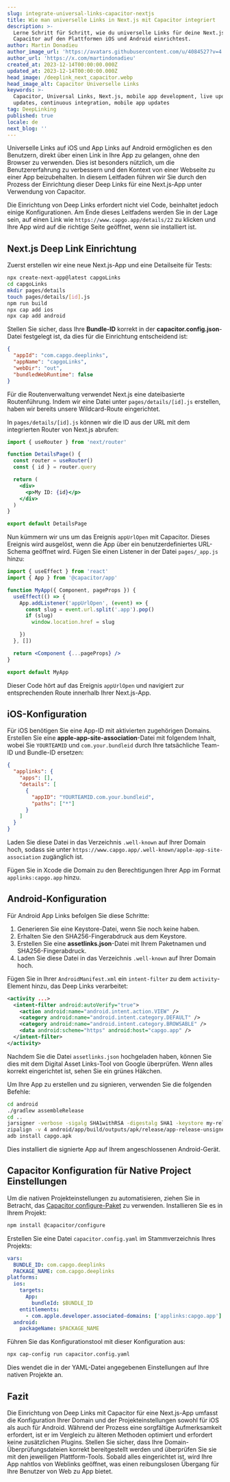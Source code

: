 ```yaml
---
slug: integrate-universal-links-capacitor-nextjs
title: Wie man universelle Links in Next.js mit Capacitor integriert
description: >-
  Lerne Schritt für Schritt, wie du universelle Links für deine Next.js-App mit
  Capacitor auf den Plattformen iOS und Android einrichtest.
author: Martin Donadieu
author_image_url: 'https://avatars.githubusercontent.com/u/4084527?v=4'
author_url: 'https://x.com/martindonadieu'
created_at: 2023-12-14T00:00:00.000Z
updated_at: 2023-12-14T00:00:00.000Z
head_image: /deeplink_next_capacitor.webp
head_image_alt: Capacitor Universelle Links
keywords: >-
  Capacitor, Universal Links, Next.js, mobile app development, live updates, OTA
  updates, continuous integration, mobile app updates
tag: DeepLinking
published: true
locale: de
next_blog: ''
---
```

Universelle Links auf iOS und App Links auf Android ermöglichen es den Benutzern, direkt über einen Link in Ihre App zu gelangen, ohne den Browser zu verwenden. Dies ist besonders nützlich, um die Benutzererfahrung zu verbessern und den Kontext von einer Webseite zu einer App beizubehalten. In diesem Leitfaden führen wir Sie durch den Prozess der Einrichtung dieser Deep Links für eine Next.js-App unter Verwendung von Capacitor.

Die Einrichtung von Deep Links erfordert nicht viel Code, beinhaltet jedoch einige Konfigurationen. Am Ende dieses Leitfadens werden Sie in der Lage sein, auf einen Link wie `https://www.capgo.app/details/22` zu klicken und Ihre App wird auf die richtige Seite geöffnet, wenn sie installiert ist.

## Next.js Deep Link Einrichtung

Zuerst erstellen wir eine neue Next.js-App und eine Detailseite für Tests:

```sh
npx create-next-app@latest capgoLinks
cd capgoLinks
mkdir pages/details
touch pages/details/[id].js
npm run build
npx cap add ios
npx cap add android
```

Stellen Sie sicher, dass Ihre **Bundle-ID** korrekt in der **capacitor.config.json**-Datei festgelegt ist, da dies für die Einrichtung entscheidend ist:

```json
{
  "appId": "com.capgo.deeplinks",
  "appName": "capgoLinks",
  "webDir": "out",
  "bundledWebRuntime": false
}
```

Für die Routenverwaltung verwendet Next.js eine dateibasierte Routenführung. Indem wir eine Datei unter `pages/details/[id].js` erstellen, haben wir bereits unsere Wildcard-Route eingerichtet.

In `pages/details/[id].js` können wir die ID aus der URL mit dem integrierten Router von Next.js abrufen:

```jsx
import { useRouter } from 'next/router'

function DetailsPage() {
  const router = useRouter()
  const { id } = router.query

  return (
    <div>
      <p>My ID: {id}</p>
    </div>
  )
}

export default DetailsPage
```

Nun kümmern wir uns um das Ereignis `appUrlOpen` mit Capacitor. Dieses Ereignis wird ausgelöst, wenn die App über ein benutzerdefiniertes URL-Schema geöffnet wird. Fügen Sie einen Listener in der Datei `pages/_app.js` hinzu:

```jsx
import { useEffect } from 'react'
import { App } from '@capacitor/app'

function MyApp({ Component, pageProps }) {
  useEffect(() => {
    App.addListener('appUrlOpen', (event) => {
      const slug = event.url.split('.app').pop()
      if (slug)
        window.location.href = slug

    })
  }, [])

  return <Component {...pageProps} />
}

export default MyApp
```

Dieser Code hört auf das Ereignis `appUrlOpen` und navigiert zur entsprechenden Route innerhalb Ihrer Next.js-App.

## iOS-Konfiguration

Für iOS benötigen Sie eine App-ID mit aktivierten zugehörigen Domains. Erstellen Sie eine **apple-app-site-association**-Datei mit folgendem Inhalt, wobei Sie `YOURTEAMID` und `com.your.bundleid` durch Ihre tatsächliche Team-ID und Bundle-ID ersetzen:

```json
{
  "applinks": {
    "apps": [],
    "details": [
      {
        "appID": "YOURTEAMID.com.your.bundleid",
        "paths": ["*"]
      }
    ]
  }
}
```

Laden Sie diese Datei in das Verzeichnis `.well-known` auf Ihrer Domain hoch, sodass sie unter `https://www.capgo.app/.well-known/apple-app-site-association` zugänglich ist.

Fügen Sie in Xcode die Domain zu den Berechtigungen Ihrer App im Format `applinks:capgo.app` hinzu.

## Android-Konfiguration

Für Android App Links befolgen Sie diese Schritte:

1. Generieren Sie eine Keystore-Datei, wenn Sie noch keine haben.
2. Erhalten Sie den SHA256-Fingerabdruck aus dem Keystore.
3. Erstellen Sie eine **assetlinks.json**-Datei mit Ihrem Paketnamen und SHA256-Fingerabdruck.
4. Laden Sie diese Datei in das Verzeichnis `.well-known` auf Ihrer Domain hoch.

Fügen Sie in Ihrer `AndroidManifest.xml` ein `intent-filter` zu dem `activity`-Element hinzu, das Deep Links verarbeitet:

```xml
<activity ...>
  <intent-filter android:autoVerify="true">
    <action android:name="android.intent.action.VIEW" />
    <category android:name="android.intent.category.DEFAULT" />
    <category android:name="android.intent.category.BROWSABLE" />
    <data android:scheme="https" android:host="capgo.app" />
  </intent-filter>
</activity>
```

Nachdem Sie die Datei `assetlinks.json` hochgeladen haben, können Sie dies mit dem Digital Asset Links-Tool von Google überprüfen. Wenn alles korrekt eingerichtet ist, sehen Sie ein grünes Häkchen.

Um Ihre App zu erstellen und zu signieren, verwenden Sie die folgenden Befehle:

```sh
cd android
./gradlew assembleRelease
cd ..
jarsigner -verbose -sigalg SHA1withRSA -digestalg SHA1 -keystore my-release-key.keystore android/app/build/outputs/apk/release/app-release-unsigned.apk alias_name
zipalign -v 4 android/app/build/outputs/apk/release/app-release-unsigned.apk capgo.apk
adb install capgo.apk
```

Dies installiert die signierte App auf Ihrem angeschlossenen Android-Gerät.

## Capacitor Konfiguration für Native Project Einstellungen

Um die nativen Projekteinstellungen zu automatisieren, ziehen Sie in Betracht, das [Capacitor configure-Paket](https://github.com/ionic-team/capacitor-configure/) zu verwenden. Installieren Sie es in Ihrem Projekt:

```sh
npm install @capacitor/configure
```

Erstellen Sie eine Datei `capacitor.config.yaml` im Stammverzeichnis Ihres Projekts:

```yaml
vars:
  BUNDLE_ID: com.capgo.deeplinks
  PACKAGE_NAME: com.capgo.deeplinks
platforms:
  ios:
    targets:
      App:
        bundleId: $BUNDLE_ID
    entitlements:
      - com.apple.developer.associated-domains: ['applinks:capgo.app']
  android:
    packageName: $PACKAGE_NAME
```

Führen Sie das Konfigurationstool mit dieser Konfiguration aus:

```sh
npx cap-config run capacitor.config.yaml
```

Dies wendet die in der YAML-Datei angegebenen Einstellungen auf Ihre nativen Projekte an.

## Fazit

Die Einrichtung von Deep Links mit Capacitor für eine Next.js-App umfasst die Konfiguration Ihrer Domain und der Projekteinstellungen sowohl für iOS als auch für Android. Während der Prozess eine sorgfältige Aufmerksamkeit erfordert, ist er im Vergleich zu älteren Methoden optimiert und erfordert keine zusätzlichen Plugins. Stellen Sie sicher, dass Ihre Domain-Überprüfungsdateien korrekt bereitgestellt werden und überprüfen Sie sie mit den jeweiligen Plattform-Tools. Sobald alles eingerichtet ist, wird Ihre App nahtlos von Weblinks geöffnet, was einen reibungslosen Übergang für Ihre Benutzer von Web zu App bietet.
